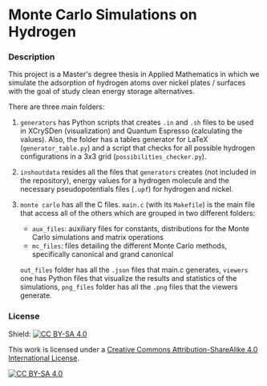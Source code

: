 # Monte Carlo Simulations on Hydrogen

### Description

This project is a Master's degree thesis in Applied Mathematics in which we simulate the adsorption of hydrogen atoms over nickel plates / surfaces with the goal of study clean energy storage alternatives.

There are three main folders:
1. `generators` has Python scripts that creates `.in` and `.sh` files to be used in XCrySDen (visualization) and Quantum Espresso (calculating the values). Also, the folder has a tables generator for LaTeX (`generator_table.py`) and a script that checks for all possible hydrogen configurations in a 3x3 grid (`possibilities_checker.py`).
2. `inshoutdata` resides all the files that `generators` creates (not included in the repository), energy values for a hydrogen molecule and the necessary pseudopotentials files (`.upf`) for hydrogen and nickel.
3. `monte carlo` has all the C files. `main.c` (with its `Makefile`) is the main file that access all of the others which are grouped in two different folders:
    - `aux_files`: auxiliary files for constants, distributions for the Monte Carlo simulations and matrix operations
    - `mc_files`: files detailing the different Monte Carlo methods, specifically canonical and grand canonical

    `out_files` folder has all the `.json` files that main.c generates, `viewers` one has Python files that visualize the results and statistics of the simulations, `png_files` folder has all the `.png` files that the viewers generate.

### License

Shield: [![CC BY-SA 4.0][cc-by-sa-shield]][cc-by-sa]

This work is licensed under a
[Creative Commons Attribution-ShareAlike 4.0 International License][cc-by-sa].

[![CC BY-SA 4.0][cc-by-sa-image]][cc-by-sa]

[cc-by-sa]: http://creativecommons.org/licenses/by-sa/4.0/
[cc-by-sa-image]: https://licensebuttons.net/l/by-sa/4.0/88x31.png
[cc-by-sa-shield]: https://img.shields.io/badge/License-CC%20BY--SA%204.0-lightgrey.svg